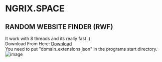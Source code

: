 # NGRIX.SPACE
## RANDOM WEBSITE FINDER (RWF)
It work with 8 threads and its really fast :)<br>
Download From Here: [Download](https://github.com/Hamzaless/NgrixRandomWebsiteFinder/releases/tag/1.0.0)<br>
You need to put "domain_extensions.json" in the programs start directory.<br>
![image](https://github.com/Hamzaless/NgrixRandomWebsiteFinder/assets/89343438/2e27644b-7d30-41cc-9585-c0543380f28c)
